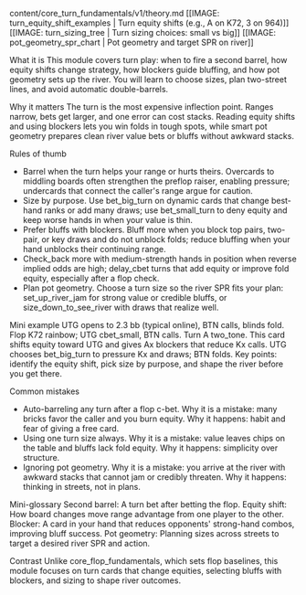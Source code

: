 content/core_turn_fundamentals/v1/theory.md
[[IMAGE: turn_equity_shift_examples | Turn equity shifts (e.g., A on K72, 3 on 964)]]
[[IMAGE: turn_sizing_tree | Turn sizing choices: small vs big]]
[[IMAGE: pot_geometry_spr_chart | Pot geometry and target SPR on river]]

What it is
This module covers turn play: when to fire a second barrel, how equity shifts change strategy, how blockers guide bluffing, and how pot geometry sets up the river. You will learn to choose sizes, plan two-street lines, and avoid automatic double-barrels.

Why it matters
The turn is the most expensive inflection point. Ranges narrow, bets get larger, and one error can cost stacks. Reading equity shifts and using blockers lets you win folds in tough spots, while smart pot geometry prepares clean river value bets or bluffs without awkward stacks.

Rules of thumb
- Barrel when the turn helps your range or hurts theirs. Overcards to middling boards often strengthen the preflop raiser, enabling pressure; undercards that connect the caller's range argue for caution.
- Size by purpose. Use bet_big_turn on dynamic cards that change best-hand ranks or add many draws; use bet_small_turn to deny equity and keep worse hands in when your value is thin.
- Prefer bluffs with blockers. Bluff more when you block top pairs, two-pair, or key draws and do not unblock folds; reduce bluffing when your hand unblocks their continuing range.
- Check_back more with medium-strength hands in position when reverse implied odds are high; delay_cbet turns that add equity or improve fold equity, especially after a flop check.
- Plan pot geometry. Choose a turn size so the river SPR fits your plan: set_up_river_jam for strong value or credible bluffs, or size_down_to_see_river with draws that realize well.

Mini example
UTG opens to 2.3 bb (typical online), BTN calls, blinds fold. Flop K72 rainbow; UTG cbet_small, BTN calls. Turn A two_tone. This card shifts equity toward UTG and gives Ax blockers that reduce Kx calls. UTG chooses bet_big_turn to pressure Kx and draws; BTN folds. Key points: identify the equity shift, pick size by purpose, and shape the river before you get there.

Common mistakes
- Auto-barreling any turn after a flop c-bet. Why it is a mistake: many bricks favor the caller and you burn equity. Why it happens: habit and fear of giving a free card.
- Using one turn size always. Why it is a mistake: value leaves chips on the table and bluffs lack fold equity. Why it happens: simplicity over structure.
- Ignoring pot geometry. Why it is a mistake: you arrive at the river with awkward stacks that cannot jam or credibly threaten. Why it happens: thinking in streets, not in plans.

Mini-glossary
Second barrel: A turn bet after betting the flop.
Equity shift: How board changes move range advantage from one player to the other.
Blocker: A card in your hand that reduces opponents' strong-hand combos, improving bluff success.
Pot geometry: Planning sizes across streets to target a desired river SPR and action.

Contrast
Unlike core_flop_fundamentals, which sets flop baselines, this module focuses on turn cards that change equities, selecting bluffs with blockers, and sizing to shape river outcomes.